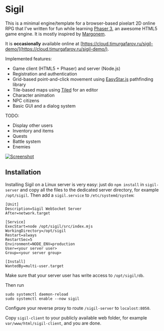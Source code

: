 # Sigil
This is a minimal engine/template for a browser-based pixelart 2D online RPG that I've written for fun while learning [Phaser 3](https://phaser.io/), an awesome HTML5 game engine. It is mostly inspired by [Margonem](https://margonem.com/).

It is **occasionally** available online at [https://cloud.timurgafarov.ru/sigil-demo/](https://cloud.timurgafarov.ru/sigil-demo/).

Implemented features:
* Game client (HTML5 + Phaser) and server (Node.js)
* Registration and authentication
* Grid-based point-and-click movement using [EasyStar.js](https://www.easystarjs.com/) pathfinding library
* Tile-based maps using [Tiled](https://www.mapeditor.org) for an editor
* Character animation
* NPC citizens
* Basic GUI and a dialog system

TODO:
* Display other users
* Inventory and items
* Quests
* Battle system
* Enemies

[![Screenshot](screenshot.jpg)](screenshot.jpg)

## Installation

Installing Sigil on a Linux server is very easy: just do `npm install` in `sigil-server` and copy all the files to the dedicated server directory, for example `/opt/sigil`. Then add a `sigil.service` to `/etc/systemd/system`:

```
[Unit]
Description=Sigil WebSocket Server
After=network.target

[Service]
ExecStart=node /opt/sigil/src/index.mjs
WorkingDirectory=/opt/sigil
Restart=always
RestartSec=5
Environment=NODE_ENV=production
User=<your server user>
Group=<your server group>

[Install]
WantedBy=multi-user.target
```

Make sure that your server user has write access to `/opt/sigil/db`.

Then run

```
sudo systemctl daemon-reload
sudo systemctl enable --now sigil
```

Configure your reverse proxy to route `/sigil-server` to `localost:8050`.

Copy `sigil-client` to your publicly available web folder, for example `var/www/html/sigil-client`, and you are done.
